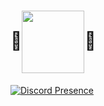 # :cherry_blossom:<a href="https://www.notoh.xyz/" target="blank"><img align="center" src="https://cdn.discordapp.com/attachments/879755292794060840/955197529497157712/newlogo.png" height="100" /></a>:cherry_blossom:

[![Discord Presence](https://lanyard.cnrad.dev/api/155965294429470720)](https://discord.com/users/155965294429470720)
